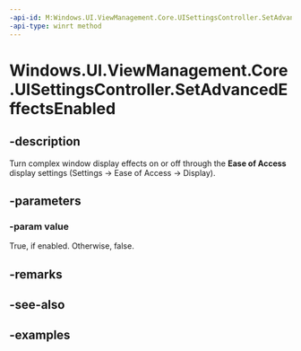 ```yaml
---
-api-id: M:Windows.UI.ViewManagement.Core.UISettingsController.SetAdvancedEffectsEnabled(System.Boolean)
-api-type: winrt method
---
```


<!-- Method syntax.
public void UISettingsController.SetAdvancedEffectsEnabled(Boolean value)
-->

# Windows.UI.ViewManagement.Core.UISettingsController.SetAdvancedEffectsEnabled

## -description

Turn complex window display effects on or off through the **Ease of Access** display settings (Settings -> Ease of Access -> Display).

## -parameters

### -param value

True, if enabled. Otherwise, false.

## -remarks

## -see-also

## -examples
